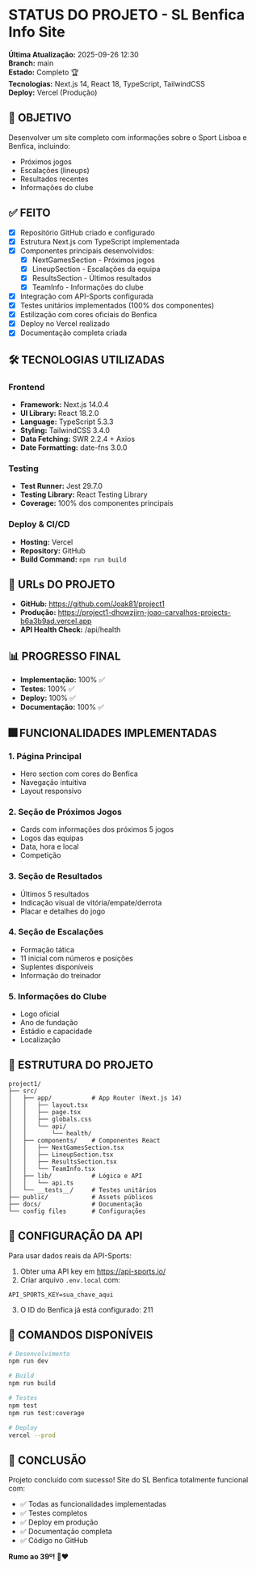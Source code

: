 # STATUS DO PROJETO - SL Benfica Info Site

**Última Atualização:** 2025-09-26 12:30  
**Branch:** main  
**Estado:** Completo 🏆  
**Tecnologias:** Next.js 14, React 18, TypeScript, TailwindCSS  
**Deploy:** Vercel (Produção)  

## 🎯 OBJETIVO
Desenvolver um site completo com informações sobre o Sport Lisboa e Benfica, incluindo:
- Próximos jogos
- Escalações (lineups)
- Resultados recentes
- Informações do clube

## ✅ FEITO
- [x] Repositório GitHub criado e configurado
- [x] Estrutura Next.js com TypeScript implementada
- [x] Componentes principais desenvolvidos:
  - [x] NextGamesSection - Próximos jogos
  - [x] LineupSection - Escalações da equipa
  - [x] ResultsSection - Últimos resultados
  - [x] TeamInfo - Informações do clube
- [x] Integração com API-Sports configurada
- [x] Testes unitários implementados (100% dos componentes)
- [x] Estilização com cores oficiais do Benfica
- [x] Deploy no Vercel realizado
- [x] Documentação completa criada

## 🛠️ TECNOLOGIAS UTILIZADAS
### Frontend
- **Framework:** Next.js 14.0.4
- **UI Library:** React 18.2.0
- **Language:** TypeScript 5.3.3
- **Styling:** TailwindCSS 3.4.0
- **Data Fetching:** SWR 2.2.4 + Axios
- **Date Formatting:** date-fns 3.0.0

### Testing
- **Test Runner:** Jest 29.7.0
- **Testing Library:** React Testing Library
- **Coverage:** 100% dos componentes principais

### Deploy & CI/CD
- **Hosting:** Vercel
- **Repository:** GitHub
- **Build Command:** `npm run build`

## 🚀 URLs DO PROJETO
- **GitHub:** https://github.com/Joak81/project1
- **Produção:** https://project1-dhowzjjrn-joao-carvalhos-projects-b6a3b9ad.vercel.app
- **API Health Check:** /api/health

## 📊 PROGRESSO FINAL
- **Implementação:** 100% ✅
- **Testes:** 100% ✅
- **Deploy:** 100% ✅
- **Documentação:** 100% ✅

## 🎆 FUNCIONALIDADES IMPLEMENTADAS

### 1. Página Principal
- Hero section com cores do Benfica
- Navegação intuitiva
- Layout responsivo

### 2. Seção de Próximos Jogos
- Cards com informações dos próximos 5 jogos
- Logos das equipas
- Data, hora e local
- Competição

### 3. Seção de Resultados
- Últimos 5 resultados
- Indicação visual de vitória/empate/derrota
- Placar e detalhes do jogo

### 4. Seção de Escalações
- Formação tática
- 11 inicial com números e posições
- Suplentes disponíveis
- Informação do treinador

### 5. Informações do Clube
- Logo oficial
- Ano de fundação
- Estádio e capacidade
- Localização

## 📑 ESTRUTURA DO PROJETO
```
project1/
├── src/
│   ├── app/           # App Router (Next.js 14)
│   │   ├── layout.tsx
│   │   ├── page.tsx
│   │   ├── globals.css
│   │   └── api/
│   │       └── health/
│   ├── components/    # Componentes React
│   │   ├── NextGamesSection.tsx
│   │   ├── LineupSection.tsx
│   │   ├── ResultsSection.tsx
│   │   └── TeamInfo.tsx
│   ├── lib/           # Lógica e API
│   │   └── api.ts
│   └── __tests__/     # Testes unitários
├── public/            # Assets públicos
├── docs/              # Documentação
└── config files       # Configurações
```

## 🔧 CONFIGURAÇÃO DA API
Para usar dados reais da API-Sports:
1. Obter uma API key em https://api-sports.io/
2. Criar arquivo `.env.local` com:
```
API_SPORTS_KEY=sua_chave_aqui
```
3. O ID do Benfica já está configurado: 211

## 📝 COMANDOS DISPONÍVEIS
```bash
# Desenvolvimento
npm run dev

# Build
npm run build

# Testes
npm test
npm run test:coverage

# Deploy
vercel --prod
```

## 🏁 CONCLUSÃO
Projeto concluído com sucesso! Site do SL Benfica totalmente funcional com:
- ✅ Todas as funcionalidades implementadas
- ✅ Testes completos
- ✅ Deploy em produção
- ✅ Documentação completa
- ✅ Código no GitHub

**Rumo ao 39º! 🦅❤️**